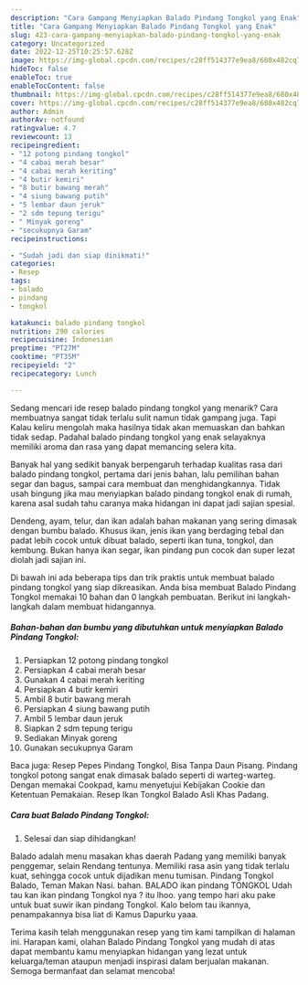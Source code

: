 ```yaml
---
description: "Cara Gampang Menyiapkan Balado Pindang Tongkol yang Enak"
title: "Cara Gampang Menyiapkan Balado Pindang Tongkol yang Enak"
slug: 423-cara-gampang-menyiapkan-balado-pindang-tongkol-yang-enak
category: Uncategorized
date: 2022-12-25T10:25:57.628Z
image: https://img-global.cpcdn.com/recipes/c28ff514377e9ea8/680x482cq70/balado-pindang-tongkol-foto-resep-utama.jpg
hideToc: false
enableToc: true
enableTocContent: false
thumbnail: https://img-global.cpcdn.com/recipes/c28ff514377e9ea8/680x482cq70/balado-pindang-tongkol-foto-resep-utama.jpg
cover: https://img-global.cpcdn.com/recipes/c28ff514377e9ea8/680x482cq70/balado-pindang-tongkol-foto-resep-utama.jpg
author: Admin
authorAv: notfound
ratingvalue: 4.7
reviewcount: 13
recipeingredient:
- "12 potong pindang tongkol"
- "4 cabai merah besar"
- "4 cabai merah keriting"
- "4 butir kemiri"
- "8 butir bawang merah"
- "4 siung bawang putih"
- "5 lembar daun jeruk"
- "2 sdm tepung terigu"
- " Minyak goreng"
- "secukupnya Garam"
recipeinstructions:

- "Sudah jadi dan siap dinikmati!"
categories:
- Resep
tags:
- balado
- pindang
- tongkol

katakunci: balado pindang tongkol 
nutrition: 290 calories
recipecuisine: Indonesian
preptime: "PT27M"
cooktime: "PT35M"
recipeyield: "2"
recipecategory: Lunch

---
```



Sedang mencari ide resep balado pindang tongkol yang menarik? Cara membuatnya sangat tidak terlalu sulit namun tidak gampang juga. Tapi Kalau keliru mengolah maka hasilnya tidak akan memuaskan dan bahkan tidak sedap. Padahal balado pindang tongkol yang enak selayaknya memiliki aroma dan rasa yang dapat memancing selera kita.


Banyak hal yang sedikit banyak berpengaruh terhadap kualitas rasa dari balado pindang tongkol, pertama dari jenis bahan, lalu pemilihan bahan segar dan bagus, sampai cara membuat dan menghidangkannya. Tidak usah bingung jika mau menyiapkan balado pindang tongkol enak di rumah, karena asal sudah tahu caranya maka hidangan ini dapat jadi sajian spesial.

Dendeng, ayam, telur, dan ikan adalah bahan makanan yang sering dimasak dengan bumbu balado. Khusus ikan, jenis ikan yang berdaging tebal dan padat lebih cocok untuk dibuat balado, seperti ikan tuna, tongkol, dan kembung. Bukan hanya ikan segar, ikan pindang pun cocok dan super lezat diolah jadi sajian ini.


Di bawah ini ada beberapa tips dan trik praktis untuk membuat balado pindang tongkol yang siap dikreasikan. Anda bisa membuat Balado Pindang Tongkol memakai 10 bahan dan 0 langkah pembuatan. Berikut ini langkah-langkah dalam membuat hidangannya.

<!--inarticleads1-->

##### Bahan-bahan dan bumbu yang dibutuhkan untuk menyiapkan Balado Pindang Tongkol:

1. Persiapkan 12 potong pindang tongkol
1. Persiapkan 4 cabai merah besar
1. Gunakan 4 cabai merah keriting
1. Persiapkan 4 butir kemiri
1. Ambil 8 butir bawang merah
1. Persiapkan 4 siung bawang putih
1. Ambil 5 lembar daun jeruk
1. Siapkan 2 sdm tepung terigu
1. Sediakan  Minyak goreng
1. Gunakan secukupnya Garam


Baca juga: Resep Pepes Pindang Tongkol, Bisa Tanpa Daun Pisang. Pindang tongkol potong sangat enak dimasak balado seperti di warteg-warteg. Dengan memakai Cookpad, kamu menyetujui Kebijakan Cookie dan Ketentuan Pemakaian. Resep Ikan Tongkol Balado Asli Khas Padang. 

<!--inarticleads2-->

##### Cara buat Balado Pindang Tongkol:


1. Selesai dan siap dihidangkan!

Balado adalah menu masakan khas daerah Padang yang memiliki banyak penggemar, selain Rendang tentunya. Memiliki rasa asin yang tidak terlalu kuat, sehingga cocok untuk dijadikan menu tumisan. Pindang Tongkol Balado, Teman Makan Nasi. bahan. BALADO ikan pindang TONGKOL Udah tau kan ikan pindang Tongkol nya ? itu lhoo. yang tempo hari aku pake untuk buat suwir ikan pindang Tongkol. Kalo belom tau ikannya, penampakannya bisa liat di Kamus Dapurku yaaa. 

Terima kasih telah menggunakan resep yang tim kami tampilkan di halaman ini. Harapan kami, olahan Balado Pindang Tongkol yang mudah di atas dapat membantu kamu menyiapkan hidangan yang lezat untuk keluarga/teman ataupun menjadi inspirasi dalam berjualan makanan. Semoga bermanfaat dan selamat mencoba!
